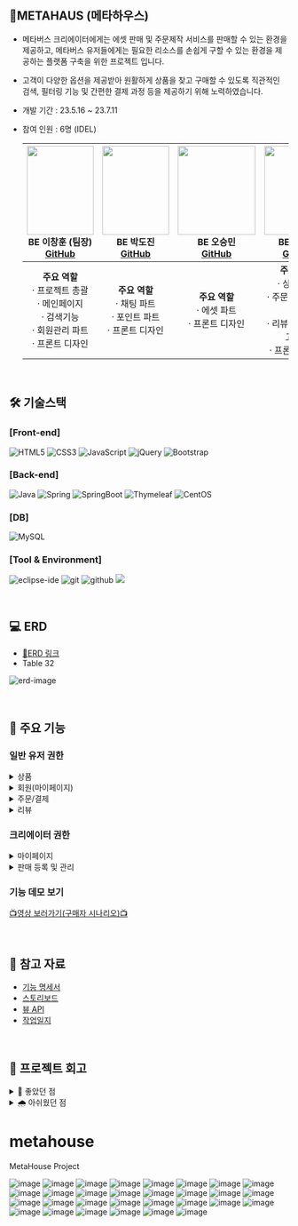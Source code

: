 ## **🎇METAHAUS (메타하우스)**
- 메타버스 크리에이터에게는 에셋 판매 및 주문제작 서비스를 판매할 수 있는 환경을 제공하고, 메타버스 유저들에게는 필요한 리소스를 손쉽게 구할 수 있는 환경을 제공하는 플랫폼 구축을 위한 프로젝트 입니다.
- 고객이 다양한 옵션을 제공받아 원활하게 상품을 찾고 구매할 수 있도록 직관적인 검색, 필터링 기능 및 간편한 결제 과정 등을 제공하기 위해 노력하였습니다.
- 개발 기간 : 23.5.16 ~ 23.7.11<br>
- 참여 인원 : 6명 (IDEL)<br>
      
    |<img src="https://avatars.githubusercontent.com/u/132865000?v=4" width="120" height="160"/><br/>BE 이창훈 (팀장) <br/><a href="https://github.com/SoohoCoding">GitHub</a>|<img src="https://avatars.githubusercontent.com/u/121486038?v=4" width="120" height="160"/><br/>BE 박도진 <br/><a href="https://github.com/DojinP">GitHub</a>|<img src="https://avatars.githubusercontent.com/u/127920331?v=4" width="140" height="160"/><br/>BE 오승민 <br/><a href="https://github.com/sminxxi">GitHub</a>|<img src="https://avatars.githubusercontent.com/u/126163816?v=4" width="120" height="160"/><br/>BE 오승언 <br/><a href="https://github.com/5seung">GitHub</a>|<img src="https://avatars.githubusercontent.com/u/87427933?v=4" width="120" height="160"/><br/>BE 유세희 <br/><a href="https://github.com/YooSehui">GitHub</a>|<img src="https://avatars.githubusercontent.com/u/66115670?v=4" width="120" height="160"/><br/>BE 정민우 <br/><a href="https://github.com/minwoorich">GitHub</a>|
    |:---:|:---:|:---:|:---:|:---:|:---:|
    | <strong>주요 역할</strong> <br> &middot; 프로젝트 총괄 <br/> &middot; 메인페이지 <br/> &middot; 검색기능 <br/> &middot; 회원관리 파트 <br/> &middot; 프론트 디자인 | <strong>주요 역할</strong> <br/> &middot; 채팅 파트 <br> &middot; 포인트 파트 <br/> &middot; 프론트 디자인 | <strong>주요 역할</strong> <br> &middot; 에셋 파트 <br/> &middot; 프론트 디자인 | <strong>주요 역할</strong> <br/> &middot; 상품 파트 <br/> &middot; 주문 및 결제 파트 <br/> &middot; 리뷰 답글 및 신고하기 <br/> &middot; 프론트 디자인 | <strong>주요 역할</strong> <br/> &middot; 회원 파트 <br/> &middot; 크리에이터<br/> 등록 및 관리 <br/> &middot; 프론트 디자인 | <strong>주요 역할</strong> <br/> &middot; 구매 및 판매 관리 파트 <br/> &middot; 리뷰작성 <br/> &middot; 네이버 클라우드 배포 <br/> &middot; 프론트 디자인 |

<br/>

##  🛠 기술스택

### **[Front-end]**
![HTML5](https://img.shields.io/badge/html5-%23E34F26.svg?style=for-the-badge&logo=html5&logoColor=white)
![CSS3](https://img.shields.io/badge/css3-%231572B6.svg?style=for-the-badge&logo=css3&logoColor=white)
![JavaScript](https://img.shields.io/badge/javascript-%23323330.svg?style=for-the-badge&logo=javascript&logoColor=%23F7DF1E)
![jQuery](https://img.shields.io/badge/jquery-%230769AD.svg?style=for-the-badge&logo=jquery&logoColor=white)
![Bootstrap](https://img.shields.io/badge/bootstrap-%238511FA.svg?style=for-the-badge&logo=bootstrap&logoColor=white)


### **[Back-end]**   
![Java](https://img.shields.io/badge/java-%23ED8B00.svg?style=for-the-badge&logo=openjdk&logoColor=white)
![Spring](https://img.shields.io/badge/spring-%236DB33F.svg?style=for-the-badge&logo=spring&logoColor=white)
![SpringBoot](https://img.shields.io/badge/SpringBoot-%6DB33F.svg?style=for-the-badge&logo=spring&logoColor=white)
![Thymeleaf](https://img.shields.io/badge/Thymeleaf-%23005C0F.svg?style=for-the-badge&logo=Thymeleaf&logoColor=white)
![CentOS](https://img.shields.io/badge/CentOS-%262577.svg?style=for-the-badge&logo=CentOS&logoColor=white)

### **[DB]**
![MySQL](https://img.shields.io/badge/mysql-%2300f.svg?style=for-the-badge&logo=mysql&logoColor=white)

### **[Tool & Environment]**  
![eclipse-ide](https://img.shields.io/badge/eclipse_ide-%2C2255.svg?style=for-the-badge&logo=eclipseide&logoColor=white)
![git](https://img.shields.io/badge/git-F05032?style=for-the-badge&logo=git&logoColor=white)
![github](https://img.shields.io/badge/github-181717?style=for-the-badge&logo=github&logoColor=white)
<img src="https://img.shields.io/badge/figma-F24E1E?style=for-the-badge&logo=figma&logoColor=white">

<br/>

## 💻 ERD
- [📌ERD 링크](https://www.erdcloud.com/d/TZKA5tfdA8fFwNvzg)
- Table 32

![erd-image](https://github.com/DojinP/metahouse/assets/126163816/3a76fcff-11ef-45b2-878e-a7fd78196459)

<br/>

## 📍 주요 기능
### 일반 유저 권한

<details>
<summary>상품</summary>
  
- 카테고리별 상품 조회
- 상품 목록조회
- 상품 정보 상세보기
  
</details>

<details>
<summary>회원(마이페이지)</summary>
  
- 위시리스트 조회
  
</details>

<details>
<summary>주문/결제</summary>
  
- 단일상품 주문
    

</details>
<details>
<summary>리뷰</summary>
 
- 리뷰 작성  
  + 자신이 구매한 상품만 리뷰 생성 가능
  + 리뷰 이미지는 선택적으로 첨부 가능
  + 리뷰 이미지는 AWS S3 에 저장
    
- 리뷰 조회  
   + 상품별 리뷰 조회 (상품 상세보기 페이지 하단)  
   + 내가 작성한 리뷰 (마이페이지)
  
- 리뷰 삭제  
  + 구매자 본인만 삭제 가능
  
</details>


### 크리에이터 권한
<details>
<summary>마이페이지</summary>
  
- 포트폴리오 등록
  + 상품 이미지는 1장 이상 필수 입력
  
- 포트폴리오 삭제
  
</details>

<details>
<summary>판매 등록 및 관리</summary>
  
- 상품 등록  
  + 상품 이미지는 1장 이상 필수 입력
  
- 상품 삭제
  
</details>



### 기능 데모 보기


[📺영상 보러가기(구매자 시나리오)📺](https://drive.google.com/file/d/1mYtj-J6r-cHy0yRwAVO_VAdO6V76z3RB/view?usp=sharing)

<br/>

## 👀 참고 자료
- [기능 명세서](https://docs.google.com/document/d/1nu_eFDzUnc2XcU-5OJfMYyG-rEq_LrIRiomlWGamqdo/edit?usp=sharing)
- [스토리보드](https://docs.google.com/presentation/d/1dwj1dpzFaZNMGj9lbNZxCUNxmuD_2f8_Y-BcQeYYgbE/edit#slide=id.g24a99c0792e_0_1)
- [뷰 API](https://docs.google.com/spreadsheets/d/1iAeEf5JYlzGnvdGTtezkAqgrXWgD5GBKXuLcRT1IpC8/edit#gid=0)
- [작업일지](https://drive.google.com/drive/folders/1o_kdCLDX6H39SK4A0I3cCzLSImFwGxbD)

<br/>

## 💫 프로젝트 회고
<details>
<summary> 🌈 좋았던 점 </summary>
<br/>

**적극적인 협업**

- 첫 프로젝트 경험을 기반으로 팀원들과의 소통을 충분히 하기위해 노력하였다. 팀원들 역시 프로젝트에 적극적이라 다양한 의견 제시와 충분한 회의를 할 수 있다. 또한 팀원들 간의 적극적인 지식 공유와 아끼지 않는 칭찬으로 즐거운 협업의 분위기가 조성되어 즐거운 프로젝트를 할 수 있어 좋았다.

**첫 배포 경험**

- 네이버 클라우드를 통해서 배포하는 과정에 직접 참여할 수는 없었지만, 프로젝트가 배포되는 과정을 보고, 경험할 수 있어서 좋았다.
</details>

<details>
<summary> 🌧️ 아쉬웠던 점 </summary>
<br/>
      
**JPA 사용 미숙**

- JPA 기술에 대한 이해도가 많이 부족한 바람에 무분별한 양방향 관계, N+1 문제와 쿼리 최적화 같은 기술적인 문제를 해결하는데 너무 많은 시간을 소비하였다.  

**아쉬운 페이징 처리 기능**

- JPA를 활용하여 페이징 처리를 하여고 하였지만, 결국 JPA 사용법을 익히지 못해 JPA를 사용하지 않고 페이징을 구현하는 방향으로 전환하였다. 때문에 시간이 촉박해져 페이징 기능을 구현하기는 하였지만, 효율이 좋은 코드가 아닌 것 같아 개선이 필요하다고 생각했다.

**낮은 인프라 이해도**

- 짧은 수업으로는 클라우드 리눅스 등의 지식을 필요로하는 인프라를 이해할 수 없었다. 배포를 진행하는 과정은 본 것은 좋은 경험이었지만, 나는 배포가 어떻게 이루어지는건지 전혀 이해하지 못해서 이후 추가적인 학습을 계획하게되었다.
</details>



# metahouse
MetaHouse Project

![image](https://github.com/SoohoCoding/metahouse/assets/132865000/e11be54a-80c6-40af-a4cc-ea56ab4e335d)
![image](https://github.com/SoohoCoding/metahouse/assets/132865000/0726b062-9978-45f7-ba7f-3b47c0f72642)
![image](https://github.com/SoohoCoding/metahouse/assets/132865000/f14d3d4e-7ae5-4439-95e1-06b918cd87af)
![image](https://github.com/SoohoCoding/metahouse/assets/132865000/342de719-74d6-4aa3-9f5e-634d300ba8b4)
![image](https://github.com/SoohoCoding/metahouse/assets/132865000/24057709-18eb-42c6-a00b-7513e7e378d5)
![image](https://github.com/SoohoCoding/metahouse/assets/132865000/5bb0a6f5-93ea-4ff6-99f5-eb88ac603e8e)
![image](https://github.com/SoohoCoding/metahouse/assets/132865000/510f4845-b906-42bf-b83e-d918f525499d)
![image](https://github.com/SoohoCoding/metahouse/assets/132865000/ef768841-48ae-4831-b665-bb2e608a3450)
![image](https://github.com/SoohoCoding/metahouse/assets/132865000/51ca4e46-141f-4222-aea6-ce47e2966b81)
![image](https://github.com/SoohoCoding/metahouse/assets/132865000/42ee7fe0-7ac2-4971-bad5-69ff6af53c2e)
![image](https://github.com/SoohoCoding/metahouse/assets/132865000/8f8fd654-c817-4886-bef0-d4a80a663b90)
![image](https://github.com/SoohoCoding/metahouse/assets/132865000/2fd90b1c-f4b0-4af7-a13e-078b827501b7)
![image](https://github.com/SoohoCoding/metahouse/assets/132865000/c7eeb44a-be80-414e-b53c-438df837fa36)
![image](https://github.com/SoohoCoding/metahouse/assets/132865000/0bdb4b25-61a0-487f-9a23-d275e573b62c)
![image](https://github.com/SoohoCoding/metahouse/assets/132865000/93e27d96-5ff5-48c7-8822-8628259586e8)
![image](https://github.com/SoohoCoding/metahouse/assets/132865000/485c894c-b740-40f8-855d-b2d45b5f2981)
![image](https://github.com/SoohoCoding/metahouse/assets/132865000/8cc643f6-d926-4f01-bf52-bbf9ccf88b87)
![image](https://github.com/SoohoCoding/metahouse/assets/132865000/c031bb0e-1912-4056-9be8-0f76e08ae9d9)
![image](https://github.com/SoohoCoding/metahouse/assets/132865000/bc39802f-5401-422f-a9c9-6e96892a2c99)
![image](https://github.com/SoohoCoding/metahouse/assets/132865000/6c712134-3175-4d68-ab2e-ac399b816346)
![image](https://github.com/SoohoCoding/metahouse/assets/132865000/e9b9e695-6216-4d87-b76a-33b8cdfabf2f)
![image](https://github.com/SoohoCoding/metahouse/assets/132865000/0ae57ca7-91e5-46e2-bb6e-72d8dc2f5b25)
![image](https://github.com/SoohoCoding/metahouse/assets/132865000/5c65c0e3-f2cd-49bc-ab4d-a9b9e504c0cf)
![image](https://github.com/SoohoCoding/metahouse/assets/132865000/a92dd80d-83ac-4b32-9949-ee96d8c8c91d)
![image](https://github.com/SoohoCoding/metahouse/assets/132865000/85da0d17-4054-4776-b41f-ac2519208ad8)
![image](https://github.com/SoohoCoding/metahouse/assets/132865000/03c04dc5-3c7b-468d-a4d9-509220c34186)
![image](https://github.com/SoohoCoding/metahouse/assets/132865000/db57490a-4a28-4a95-983b-5fc5e86cca81)
![image](https://github.com/SoohoCoding/metahouse/assets/132865000/386b3d27-2f1b-416a-920d-7c586fa3522c)
![image](https://github.com/SoohoCoding/metahouse/assets/132865000/38c208ff-25b1-4239-a8da-01300e64ab29)
![image](https://github.com/SoohoCoding/metahouse/assets/132865000/ff8b8131-68f7-4a46-835d-f4bf009f3947)



